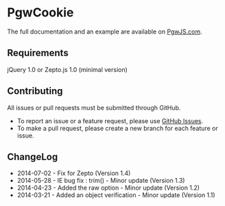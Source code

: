 PgwCookie
=========

The full documentation and an example are available on [PgwJS.com](http://pgwjs.com/pgwcookie/).


Requirements
---------

jQuery 1.0 or Zepto.js 1.0 (minimal version)


Contributing
---------

All issues or pull requests must be submitted through GitHub.

* To report an issue or a feature request, please use [GitHub Issues](https://github.com/Pagawa/PgwCookie/issues).
* To make a pull request, please create a new branch for each feature or issue.


ChangeLog
---------

* 2014-07-02 - Fix for Zepto (Version 1.4)
* 2014-05-28 - IE bug fix : trim() - Minor update (Version 1.3)
* 2014-04-23 - Added the raw option - Minor update (Version 1.2)
* 2014-03-21 - Added an object verification - Minor update (Version 1.1)
